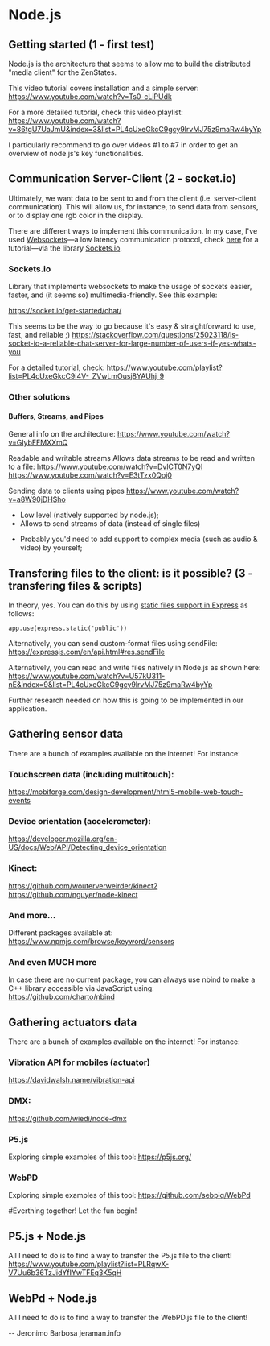 # Node.js
## Getting started (1 - first test)
Node.js is the architecture that seems to allow me to build the distributed "media client" for the ZenStates.

This video tutorial covers installation and a simple server:
https://www.youtube.com/watch?v=Ts0-cLiPUdk

For a more detailed tutorial, check this video playlist:
https://www.youtube.com/watch?v=86tgU7UaJmU&index=3&list=PL4cUxeGkcC9gcy9lrvMJ75z9maRw4byYp

I particularly recommend to go over videos #1 to #7 in order to get an overview of node.js's key functionalities.

## Communication Server-Client (2 - socket.io)
Ultimately, we want data to be sent to and from the client (i.e. server-client communication). This will allow us, for instance, to send data from sensors, or to display one rgb color in the display.

There are different ways to implement this communication. In my case, I've used  [Websockets](https://en.wikipedia.org/wiki/WebSocket)—a low latency communication protocol, check [here](https://www.html5rocks.com/pt/tutorials/websockets/basics/) for a tutorial—via the library [Sockets.io](https://sockets.io).

### Sockets.io
Library that implements websockets to make the usage of sockets easier, faster, and (it seems so) multimedia-friendly. See this example:

https://socket.io/get-started/chat/

This seems to be the way to go because it's easy & straightforward to use, fast, and reliable ;)
https://stackoverflow.com/questions/25023118/is-socket-io-a-reliable-chat-server-for-large-number-of-users-if-yes-whats-you

For a detailed tutorial, check:
https://www.youtube.com/playlist?list=PL4cUxeGkcC9i4V-_ZVwLmOusj8YAUhj_9

### Other solutions
#### Buffers, Streams, and Pipes
General info on the architecture:
https://www.youtube.com/watch?v=GlybFFMXXmQ

Readable and writable streams
Allows data streams to be read and written to a file:
https://www.youtube.com/watch?v=DvlCT0N7yQI
https://www.youtube.com/watch?v=E3tTzx0Qoj0

Sending data to clients using pipes
https://www.youtube.com/watch?v=a8W90jDHSho

+ Low level (natively supported by node.js);
+ Allows to send streams of data (instead of single files)
- Probably you'd need to add support to complex media (such as audio & video) by yourself;

## Transfering files to the client: is it possible? (3 - transfering files & scripts)
In theory, yes. You can do this by using [static files support in Express](http://expressjs.com/en/starter/static-files.html) as follows:
```
app.use(express.static('public'))
```

Alternatively, you can send custom-format files using sendFile:
https://expressjs.com/en/api.html#res.sendFile

Alternatively, you can read and write files natively in Node.js as shown here:
https://www.youtube.com/watch?v=U57kU311-nE&index=9&list=PL4cUxeGkcC9gcy9lrvMJ75z9maRw4byYp

Further research needed on how this is going to be implemented in our application.

## Gathering sensor data
There are a bunch of examples available on the internet! For instance:

### Touchscreen data (including multitouch):
https://mobiforge.com/design-development/html5-mobile-web-touch-events

### Device orientation (accelerometer):
https://developer.mozilla.org/en-US/docs/Web/API/Detecting_device_orientation

### Kinect:
https://github.com/wouterverweirder/kinect2
https://github.com/nguyer/node-kinect

### And more...
Different packages available at:
https://www.npmjs.com/browse/keyword/sensors

### And even MUCH more
In case there are no current package, you can always use nbind to make a C++ library accessible via JavaScript using:
https://github.com/charto/nbind

## Gathering actuators data
There are a bunch of examples available on the internet! For instance:

### Vibration API for mobiles (actuator)
https://davidwalsh.name/vibration-api

### DMX:
https://github.com/wiedi/node-dmx

### P5.js
Exploring simple examples of this tool:
https://p5js.org/

### WebPD
Exploring simple examples of this tool:
https://github.com/sebpiq/WebPd

#Everthing together!
Let the fun begin!

## P5.js + Node.js
All I need to do is to find a way to transfer the P5.js file to the client!
https://www.youtube.com/playlist?list=PLRqwX-V7Uu6b36TzJidYfIYwTFEq3K5qH

## WebPd + Node.js
All I need to do is to find a way to transfer the WebPD.js file to the client!

--
Jeronimo Barbosa
jeraman.info
